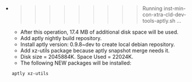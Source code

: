 * >>>>>>>>> Running inst-min-con-xtra-cld-dev-tools-aptly.sh ...
  * After this operation, 17.4 MB of additional disk space will be used.
  * Add aptly nightly build repository.
  * Install aptly version: 0.9.8~dev to create local debian repository.
  * Add xz-utils package because aptly snapshot merge needs it.
  * Disk size = 2045884K. Space Used = 22024K.
  * The following NEW packages will be installed:
  ```bash
  aptly xz-utils
  ```
